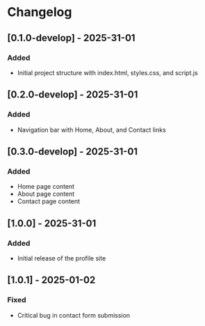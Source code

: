 # Changelog

## [0.1.0-develop] - 2025-31-01
### Added
- Initial project structure with index.html, styles.css, and script.js

## [0.2.0-develop] - 2025-31-01
### Added
- Navigation bar with Home, About, and Contact links

## [0.3.0-develop] - 2025-31-01
### Added
- Home page content
- About page content
- Contact page content

## [1.0.0] - 2025-31-01
### Added
- Initial release of the profile site

## [1.0.1] - 2025-01-02
### Fixed
- Critical bug in contact form submission